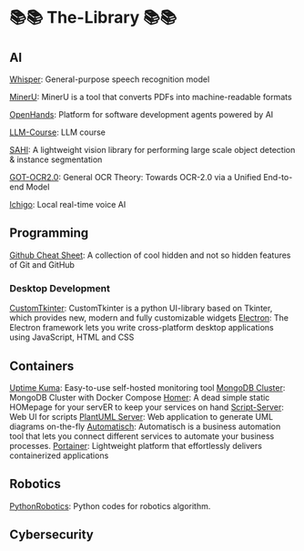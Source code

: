 # 📚📚 The-Library 📚📚

## AI

[Whisper](https://github.com/openai/whisper): General-purpose speech recognition model

[MinerU](https://github.com/opendatalab/MinerU): MinerU is a tool that converts PDFs into machine-readable formats

[OpenHands](https://github.com/All-Hands-AI/OpenHands): Platform for software development agents powered by AI

[LLM-Course](https://github.com/mlabonne/llm-course): LLM course

[SAHI](https://github.com/obss/sahi): A lightweight vision library for performing large scale object detection & instance segmentation

[GOT-OCR2.0](https://github.com/Ucas-HaoranWei/GOT-OCR2.0): General OCR Theory: Towards OCR-2.0 via a Unified End-to-end Model

[Ichigo](https://github.com/homebrewltd/ichigo): Local real-time voice AI

## Programming

[Github Cheat Sheet](https://github.com/luckypm/github-cheat-sheet): A collection of cool hidden and not so hidden features of Git and GitHub

### Desktop Development
[CustomTkinter](https://github.com/TomSchimansky/CustomTkinter): CustomTkinter is a python UI-library based on Tkinter, which provides new, modern and fully customizable widgets
[Electron]([https://github.com/electron/electron): The Electron framework lets you write cross-platform desktop applications using JavaScript, HTML and CSS

## Containers

[Uptime Kuma](https://github.com/louislam/uptime-kuma): Easy-to-use self-hosted monitoring tool
[MongoDB Cluster](https://github.com/minhhungit/mongodb-cluster-docker-compose): MongoDB Cluster with Docker Compose
[Homer](https://github.com/bastienwirtz/homer): A dead simple static HOMepage for your servER to keep your services on hand
[Script-Server](https://github.com/bugy/script-server): Web UI for scripts
[PlantUML Server](https://github.com/plantuml/plantuml-server): Web application to generate UML diagrams on-the-fly
[Automatisch](https://github.com/automatisch/automatisch): Automatisch is a business automation tool that lets you connect different services to automate your business processes.
[Portainer](https://hub.docker.com/r/portainer/portainer): Lightweight platform that effortlessly delivers containerized applications

## Robotics

[PythonRobotics](https://github.com/AtsushiSakai/PythonRobotics): Python codes for robotics algorithm.

## Cybersecurity
